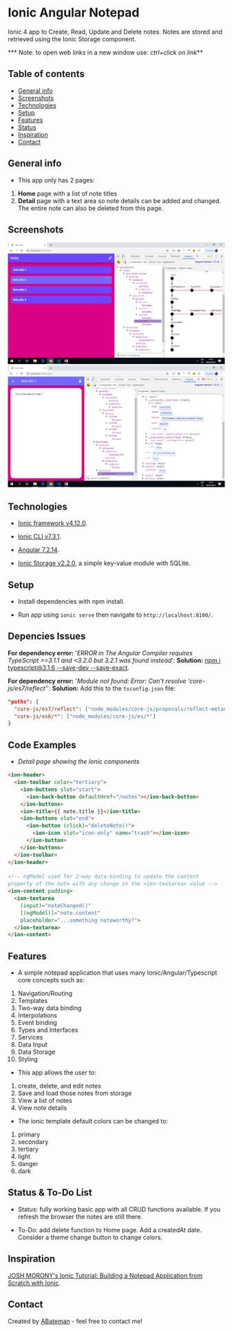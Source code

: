# Ionic Angular Notepad

Ionic 4 app to Create, Read, Update and Delete notes. Notes are stored and retrieved using the Ionic Storage component.

*** Note: to open web links in a new window use: _ctrl+click on link_**

## Table of contents

* [General info](#general-info)
* [Screenshots](#screenshots)
* [Technologies](#technologies)
* [Setup](#setup)
* [Features](#features)
* [Status](#status)
* [Inspiration](#inspiration)
* [Contact](#contact)

## General info

* This app only has 2 pages:

1. **Home** page with a list of note titles
2. **Detail** page with a text area so note details can be added and changed. The entire note can also be deleted from this page.

## Screenshots

![Example screenshot](./img/notes-page.png)
![Example screenshot](./img/note-text.png)

## Technologies

* [Ionic framework v4.12.0](https://ionicframework.com/docs).

* [Ionic CLI v7.3.1](https://ionicframework.com/docs).

* [Angular 7.2.14](https://angular.io/).

* [Ionic Storage v2.2.0](https://www.npmjs.com/package/@ionic/storage), a simple key-value module with SQLite.

## Setup

* Install dependencies with npm install.

* Run app using `ionic serve` then navigate to `http://localhost:8100/`.

## Depencies Issues

**For dependency error:** '_ERROR in The Angular Compiler requires TypeScript >=3.1.1 and <3.2.0 but 3.2.1 was found instead_':
**Solution:** [npm i typescript@3.1.6 --save-dev --save-exact](https://stackoverflow.com/questions/53578372/error-in-the-angular-compiler-requires-typescript-3-1-1-and-3-2-0-but-3-2-1-w).

**For dependency error:** '_Module not found: Error: Can't resolve 'core-js/es7/reflect'_':
**Solution:** Add this to the `tsconfig.json` file:

```json
"paths": {
  "core-js/es7/reflect": ["node_modules/core-js/proposals/reflect-metadata"],
  "core-js/es6/*": ["node_modules/core-js/es/*"]
}

```

## Code Examples

* _Detail page showing the Ionic components_

```html
<ion-header>
  <ion-toolbar color="tertiary">
    <ion-buttons slot="start">
      <ion-back-button defaultHref="/notes"></ion-back-button>
    </ion-buttons>
    <ion-title>{{ note.title }}</ion-title>
    <ion-buttons slot="end">
      <ion-button (click)="deleteNote()">
        <ion-icon slot="icon-only" name="trash"></ion-icon>
      </ion-button>
    </ion-buttons>
  </ion-toolbar>
</ion-header>

<!-- ngModel used for 2-way data-binding to update the content 
property of the note with any change in the <ion-textarea> value -->
<ion-content padding>
  <ion-textarea
    (input)="noteChanged()"
    [(ngModel)]="note.content"
    placeholder="...something noteworthy?">
  </ion-textarea>
</ion-content>
```

## Features

* A simple notepad application that uses many Ionic/Angular/Typescript core concepts such as:

1. Navigation/Routing
2. Templates
3. Two-way data binding
4. Interpolations
5. Event binding
6. Types and Interfaces
7. Services
8. Data Input
9. Data Storage
10. Styling

* This app allows the user to:

1. create, delete, and edit notes
2. Save and load those notes from storage
3. View a list of notes
4. View note details

* The ionic template default colors can be changed to:

1. primary
2. secondary
3. tertiary
4. light
5. danger
6. dark

## Status & To-Do List

* Status: fully working basic app with all CRUD functions available. If you refresh the browser the notes are still there.

* To-Do: add delete function to Home page. Add a createdAt date. Consider a theme change button to change colors.

## Inspiration

[JOSH MORONY's Ionic Tutorial: Building a Notepad Application from Scratch with Ionic](https://www.joshmorony.com/building-a-notepad-application-from-scratch-with-ionic/).

## Contact

Created by [ABateman](https://www.andrewbateman.org) - feel free to contact me!

